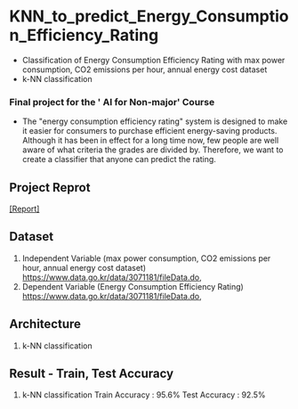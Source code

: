 # KNN_to_predict_Energy_Consumption_Efficiency_Rating
- Classification of Energy Consumption Efficiency Rating with max power consumption, CO2 emissions per hour, annual energy cost dataset
- k-NN classification

### Final project for the ' AI for Non-major' Course
- The "energy consumption efficiency rating" system is designed to make it easier for consumers to purchase efficient energy-saving products.
Although it has been in effect for a long time now, few people are well aware of what criteria the grades are divided by. 
Therefore, we want to create a classifier that anyone can predict the rating.

## Project Reprot
[[Report]](https://github.com/OH-Seoyoung/KNN_to_predict_Energy_Consumption_Efficiency_Rating/blob/master/%5B%EA%B8%B0%EB%A7%90%EA%B3%A0%EC%82%AC%20%EB%8C%80%EC%B2%B4%EA%B3%BC%EC%A0%9C%5D%202017010698%20%EC%88%98%ED%95%99%EA%B3%BC%20%EC%98%A4%EC%84%9C%EC%98%81.pdf)

## Dataset
1. Independent Variable (max power consumption, CO2 emissions per hour, annual energy cost dataset)
  https://www.data.go.kr/data/3071181/fileData.do,
2. Dependent Variable (Energy Consumption Efficiency Rating)  
  https://www.data.go.kr/data/3071181/fileData.do,

## Architecture
1. k-NN classification

## Result - Train, Test Accuracy
1. k-NN classification
  Train Accuracy : 95.6%
  Test Accuracy : 92.5%
